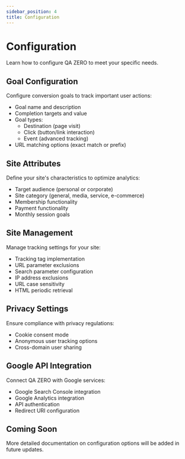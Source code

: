```yaml
---
sidebar_position: 4
title: Configuration
---
```


# Configuration

Learn how to configure QA ZERO to meet your specific needs.

## Goal Configuration

Configure conversion goals to track important user actions:

- Goal name and description
- Completion targets and value
- Goal types:
  - Destination (page visit)
  - Click (button/link interaction)
  - Event (advanced tracking)
- URL matching options (exact match or prefix)

## Site Attributes

Define your site's characteristics to optimize analytics:

- Target audience (personal or corporate)
- Site category (general, media, service, e-commerce)
- Membership functionality
- Payment functionality
- Monthly session goals

## Site Management

Manage tracking settings for your site:

- Tracking tag implementation
- URL parameter exclusions
- Search parameter configuration
- IP address exclusions
- URL case sensitivity
- HTML periodic retrieval

## Privacy Settings

Ensure compliance with privacy regulations:

- Cookie consent mode
- Anonymous user tracking options
- Cross-domain user sharing

## Google API Integration

Connect QA ZERO with Google services:

- Google Search Console integration
- Google Analytics integration
- API authentication
- Redirect URI configuration

## Coming Soon

More detailed documentation on configuration options will be added in future updates.
